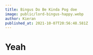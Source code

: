 ```yaml
---
title: Bingus Do Be Kinda Pog doe
image: public/lord-bingus-happy.webp
author: Kieran
published_at: 2021-10-07T20:56:48.581Z
---
```

# Yeah